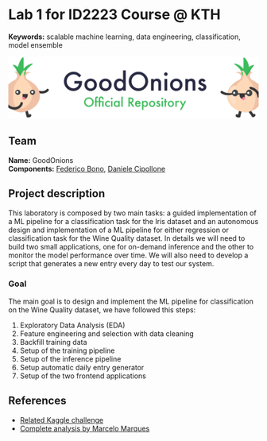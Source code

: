 # Lab 1 for ID2223 Course @ KTH

**Keywords:** scalable machine learning, data engineering, classification, model ensemble
<p align="center">
    <img src="imgs/goodonions_cover.png" alt="GoodOnions Official Repository"/>
</p>

## Team

**Name:** GoodOnions\
**Components:** [Federico Bono](https://github.com/FredBonux), [Daniele Cipollone](https://github.com/dancip00)

## Project description

This laboratory is composed by two main tasks: a guided implementation of a ML pipeline for a classification task for
the Iris dataset and an autonomous design and implementation of a ML pipeline for either regression or
classification task for the Wine Quality dataset.
In details we will need to build two small applications, one for on-demand inference and the other to monitor the model
performance over time. We will also need to develop a script that generates a new entry every day to test our
system.

### Goal

The main goal is to design and implement the ML pipeline for classification on the Wine Quality dataset, we have followed
this steps:

1. Exploratory Data Analysis (EDA)
2. Feature engineering and selection with data cleaning
3. Backfill training data
4. Setup of the training pipeline
5. Setup of the inference pipeline
6. Setup automatic daily entry generator
7. Setup of the two frontend applications

## References

- [Related Kaggle challenge](https://www.kaggle.com/datasets/rajyellow46/wine-quality)
- [Complete analysis by Marcelo Marques](https://www.kaggle.com/code/mgmarques/wines-type-and-quality-classification-exercises#Wine-Type-and-Quality-Classification)